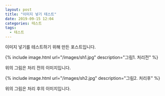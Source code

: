 ```yaml
---
layout: post
title: "이미지 넣기 테스트"
date: 2019-09-15 12:04
categories: 테스트
tags: 
  - 테스트
---
```


이미지 넣기를 테스트하기 위해 만든 포스트입니다.

{% include image.html url="/images/sh1.jpg" description="그림1. 처리전" %}

위의 그림은 처리 전의 이미지입니다.

{% include image.html url="/images/sh2.jpg" description="그림2. 처리후" %}

위의 그림은 처리 후의 이미지입니다.